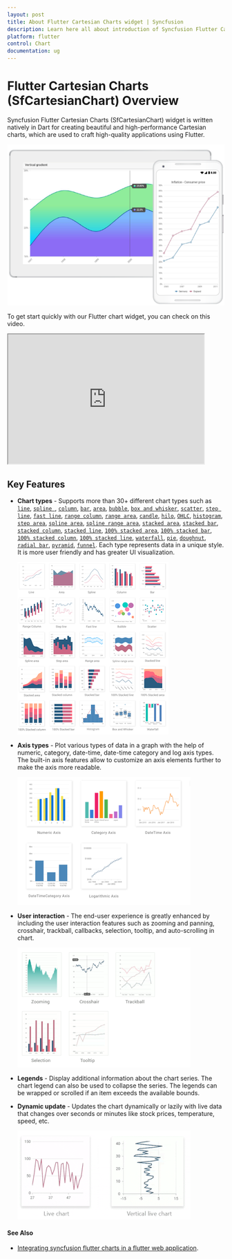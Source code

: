 ```yaml
---
layout: post
title: About Flutter Cartesian Charts widget | Syncfusion
description: Learn here all about introduction of Syncfusion Flutter Cartesian Charts (SfCartesianChart) widget, its features, and more.
platform: flutter
control: Chart
documentation: ug
---
```


# Flutter Cartesian Charts (SfCartesianChart) Overview

Syncfusion Flutter Cartesian Charts (SfCartesianChart) widget is written natively in Dart for creating beautiful and high-performance Cartesian charts, which are used to craft high-quality applications using Flutter.

![Overview flutter chart](images/overview/overview.png)

To get start quickly with our Flutter chart widget, you can check on this video.

<style>#flutterChartVideoTutorial{width : 90% !important; height: 300px !important }</style>
<iframe id='flutterChartVideoTutorial' src='https://www.youtube.com/embed/FwUSJtv-3NY'></iframe>

## Key Features

* **Chart types** - Supports more than 30+ different chart types such as  [`line`](https://www.syncfusion.com/flutter-widgets/flutter-charts/chart-types/line-chart), [`spline
`](https://www.syncfusion.com/flutter-widgets/flutter-charts/chart-types/spline-chart), [`column`](https://www.syncfusion.com/flutter-widgets/flutter-charts/chart-types/column-chart), [`bar`](https://www.syncfusion.com/flutter-widgets/flutter-charts/chart-types/bar-chart), [`area`](https://www.syncfusion.com/flutter-widgets/flutter-charts/chart-types/area-chart), [`bubble`](https://www.syncfusion.com/flutter-widgets/flutter-charts/chart-types/bubble-chart), [`box and whisker`](https://www.syncfusion.com/flutter-widgets/flutter-charts/chart-types/box-and-whisker-chart), [`scatter`](https://www.syncfusion.com/flutter-widgets/flutter-charts/chart-types/scatter-chart), [`step line`](https://www.syncfusion.com/flutter-widgets/flutter-charts/chart-types/step-line-chart), [`fast line`](https://www.syncfusion.com/flutter-widgets/flutter-charts/chart-types/line-chart), [`range column`](https://www.syncfusion.com/flutter-widgets/flutter-charts/chart-types/range-column-chart), [`range area`](https://www.syncfusion.com/flutter-widgets/flutter-charts/chart-types/range-area-chart), [`candle`](https://www.syncfusion.com/flutter-widgets/flutter-charts/chart-types/candle-chart), [`hilo`](https://www.syncfusion.com/flutter-widgets/flutter-charts/chart-types/hilo-chart), [`OHLC`](https://www.syncfusion.com/flutter-widgets/flutter-charts/chart-types/ohlc-chart), [`histogram`](https://www.syncfusion.com/flutter-widgets/flutter-charts/chart-types/histogram-chart), [`step area`](https://www.syncfusion.com/flutter-widgets/flutter-charts/chart-types/step-area-chart), [`spline area`](https://www.syncfusion.com/flutter-widgets/flutter-charts/chart-types/spline-area-chart), [`spline range area`](https://www.syncfusion.com/flutter-widgets/flutter-charts/chart-types/spline-range-area-chart), [`stacked area`](https://www.syncfusion.com/flutter-widgets/flutter-charts/chart-types/stacked-area-chart), [`stacked bar`](https://www.syncfusion.com/flutter-widgets/flutter-charts/chart-types/stacked-bar-chart), [`stacked column`](https://www.syncfusion.com/flutter-widgets/flutter-charts/chart-types/stacked-column-chart), [`stacked line`](https://www.syncfusion.com/flutter-widgets/flutter-charts/chart-types/stacked-line-chart), [`100% stacked area`](https://www.syncfusion.com/flutter-widgets/flutter-charts/chart-types/stacked-area-100-chart), [`100% stacked bar`](https://www.syncfusion.com/flutter-widgets/flutter-charts/chart-types/stacked-bar-100-chart), [`100% stacked column`](https://www.syncfusion.com/flutter-widgets/flutter-charts/chart-types/stacked-column-100-chart), [`100% stacked line`](https://www.syncfusion.com/flutter-widgets/flutter-charts/chart-types/stacked-line-100-chart), [`waterfall`](https://www.syncfusion.com/flutter-widgets/flutter-charts/chart-types/waterfall-chart), [`pie`](https://www.syncfusion.com/flutter-widgets/flutter-charts/chart-types/pie-chart), [`doughnut`](https://www.syncfusion.com/flutter-widgets/flutter-charts/chart-types/doughnut-chart), [`radial bar`](https://www.syncfusion.com/flutter-widgets/flutter-charts/chart-types/radial-bar-chart), [`pyramid`](https://www.syncfusion.com/flutter-widgets/flutter-charts/chart-types/pyramid-chart), [`funnel`](https://www.syncfusion.com/flutter-widgets/flutter-charts/chart-types/funnel-chart). Each type represents data in a unique style. It is more user friendly and has greater UI visualization.

  ![Chart Types](images/overview/chart_types_cartesian.png)

* **Axis types** - Plot various types of data in a graph with the help of numeric, category, date-time, date-time category and log axis types. The built-in axis features allow to customize an axis elements further to make the axis more readable. 

  ![Axis Types](images/overview/axis_types_cartesian.png)

* **User interaction** - The end-user experience is greatly enhanced by including the user interaction features such as zooming and panning, crosshair, trackball, callbacks, selection, tooltip, and auto-scrolling in chart. 

  ![User Interaction](images/overview/chart_user_interaction_cartesian.gif)

* **Legends** - Display additional information about the chart series. The chart legend can also be used to collapse the series. The legends can be wrapped or scrolled if an item exceeds the available bounds. 

* **Dynamic update** - Updates the chart dynamically or lazily with live data that changes over seconds or minutes like stock prices, temperature, speed, etc. 

  ![Dynamic Updates](images/overview/live_updates_cartesian.gif)


#### See Also

* [Integrating syncfusion flutter charts in a flutter web application](https://www.syncfusion.com/kb/11551/how-to-integrate-syncfusion-charts-in-flutter-web-application-sfcartesianchart).